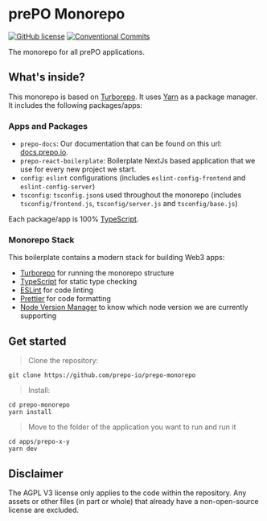 # prePO Monorepo

[![GitHub license](https://img.shields.io/badge/License-GPLv3-blue.svg)](https://github.com/prepo-io/prepo-monorepo/blob/main/LICENSE)
[![Conventional Commits](https://img.shields.io/badge/Conventional%20Commits-1.0.0-yellow.svg)](https://conventionalcommits.org)

The monorepo for all prePO applications.

## What's inside?

This monorepo is based on [Turborepo](https://github.com/vercel/turborepo).
It uses [Yarn](https://classic.yarnpkg.com/lang/en/) as a package manager. It includes the following packages/apps:

### Apps and Packages

- `prepo-docs`: Our documentation that can be found on this url: [docs.prepo.io](https://docs.prepo.io/).
- `prepo-react-boilerplate`: Boilerplate NextJs based application that we use for every new project we start.
- `config`: `eslint` configurations (includes `eslint-config-frontend` and `eslint-config-server`)
- `tsconfig`: `tsconfig.json`s used throughout the monorepo (includes `tsconfig/frontend.js`, `tsconfig/server.js` and `tsconfig/base.js`)

Each package/app is 100% [TypeScript](https://www.typescriptlang.org/).

### Monorepo Stack

This boilerplate contains a modern stack for building Web3 apps:

- [Turborepo](https://github.com/vercel/turborepo) for running the monorepo structure
- [TypeScript](https://www.typescriptlang.org/) for static type checking
- [ESLint](https://eslint.org/) for code linting
- [Prettier](https://prettier.io) for code formatting
- [Node Version Manager](https://github.com/nvm-sh/nvm) to know which node version we are currently supporting

## Get started

> Clone the repository:

```
git clone https://github.com/prepo-io/prepo-monorepo
```

> Install:

```
cd prepo-monorepo
yarn install
```

> Move to the folder of the application you want to run and run it

```
cd apps/prepo-x-y
yarn dev
```

## Disclaimer

The AGPL V3 license only applies to the code within the repository. Any assets or other files (in part or whole) that already have a non-open-source license are excluded.
